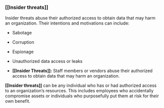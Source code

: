 ### **[[Insider threats]]**

Insider threats abuse their authorized access to obtain data that may harm an organization. Their intentions and motivations can include: 

- Sabotage
- Corruption
- Espionage
- Unauthorized data access or leaks

- **[[Insider Threats]]:** Staff members or vendors abuse their authorized access to obtain data that may harm an organization.

**[[Insider threats]]** can be any individual who has or had authorized access to an organization’s resources. This includes employees who accidentally compromise assets or individuals who purposefully put them at risk for their own benefit.